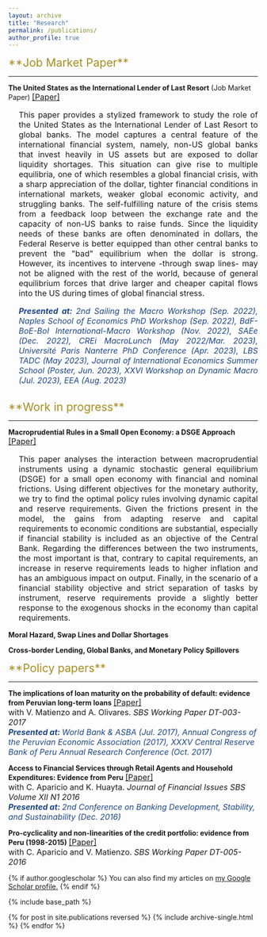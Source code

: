 ```yaml
---
layout: archive
title: "Research"
permalink: /publications/
author_profile: true
---
```

<span style="color:rgb(168, 141, 34); font-size:17pt">
**Job Market Paper**
</span>

<hr style="border-color: gray;">

**The United States as the International Lender of Last Resort** (Job Market Paper)  <span style="font-size:12pt"> [[Paper]](https://diegoboh.github.io/files/JMP-DB.pdf) </span>

<style>
    .indented-paragraph {
        text-indent: 0em;
        margin-left: 1.5em;
    }
</style>

<div class="indented-paragraph"><p style="text-align: justify; font-size:12pt">
This paper provides a stylized framework to study the role of the United States as the International Lender of Last Resort to global banks. The model captures a central feature of the international financial system, namely, non-US global banks that invest heavily in US assets but are exposed to dollar liquidity shortages. This situation can give rise to multiple equilibria, one of which resembles a global financial crisis, with a sharp appreciation of the dollar, tighter financial conditions in international markets, weaker global economic activity, and struggling banks. The self-fulfilling nature of the crisis stems from a feedback loop between the exchange rate and the capacity of non-US banks to raise funds. Since the liquidity needs of these banks are often denominated in dollars, the Federal Reserve is better equipped than other central banks to prevent the "bad" equilibrium when the dollar is strong. However, its incentives to intervene -through swap lines- may not be aligned with the rest of the world, because of general equilibrium forces that drive larger and cheaper capital flows into the US during times of global financial stress.
</p>
</div>

<div class="indented-paragraph"><p style="text-align: justify; font-size:12pt; font-style:italic; margin-bottom: 30px">
<span style="color:rgb(28, 69, 135); font-weight:bold"> Presented at: </span> <span style="color:rgb(28, 69, 135)"> 2nd Sailing the Macro Workshop (Sep. 2022), Naples School of Economics PhD Workshop (Sep. 2022), BdF-BoE-BoI International-Macro Workshop (Nov. 2022), SAEe (Dec. 2022), CREi MacroLunch (May 2022/Mar. 2023), Université Paris Nanterre PhD Conference (Apr. 2023), LBS TADC (May 2023), Journal of International Economics Summer School (Poster, Jun. 2023), XXVI Workshop on Dynamic Macro (Jul. 2023), EEA (Aug. 2023) </span>
</p>
</div>

<span style="color:rgb(168, 141, 34); font-size:17pt">
**Work in progress**
</span>

<hr style="border-color: gray;">

**Macroprudential Rules in a Small Open Economy: a DSGE Approach** <span style="font-size:12pt"> [[Paper]](https://diegoboh.github.io/files/DSGEmacropru.pdf) </span> 

<div class="indented-paragraph"><p style="text-align: justify; font-size:12pt">
This paper analyses the interaction between macroprudential instruments using a dynamic stochastic general equilibrium (DSGE) for a small open economy with financial and nominal frictions. Using different objectives for the monetary authority, we try to find the optimal policy rules involving dynamic capital and reserve requirements. Given the frictions present in the model, the gains from adapting reserve and capital requirements to economic conditions are substantial, especially if financial stability is included as an objective of the Central Bank. Regarding the differences between the two instruments, the most important is that, contrary to capital requirements, an increase in reserve requirements leads to higher inflation and has an ambiguous impact on output. Finally, in the scenario of a financial stability objective and strict separation of tasks by instrument, reserve requirements provide a slightly better response to the exogenous shocks in the economy than capital requirements.
</p>
</div>

**Moral Hazard, Swap Lines and Dollar Shortages**

**Cross-border Lending, Global Banks, and Monetary Policy Spillovers**



<span style="color:rgb(168, 141, 34); font-size:17pt; margin-top: 30px">
**Policy papers**
</span>

<hr style="border-color: gray;">

**The implications of loan maturity on the probability of default: evidence from Peruvian long-term loans** <span style="font-size:12pt"> [[Paper]](https://www.sbs.gob.pe/Portals/0/jer/DDT_ANO2017/SBS-DT-003-2017.pdf?ver=2018-02-08-124240-620) </span> \
<span style="font-size:12pt"> with V. Matienzo and A. Olivares. *SBS Working Paper DT-003-2017* </span> \
<span style="color:rgb(28, 69, 135); font-size:12pt; font-weight:bold"> *Presented at:* </span> <span style="color:rgb(28, 69, 135); text-align: justify; font-size:12pt; font-style:italic"> World Bank & ASBA (Jul. 2017), Annual Congress of the Peruvian Economic Association (2017), XXXV Central Reserve Bank of Peru Annual Research Conference (Oct. 2017) </span>

**Access to Financial Services through Retail Agents and Household Expenditures: Evidence from Peru** <span style="font-size:12pt"> [[Paper]](https://www.sbs.gob.pe/Portals/0/jer/rebper_2016_vol_xii/20170103_Aparicio-Bohorquez-Huayta.PDF) </span> \
<span style="font-size:12pt"> with C. Aparicio and K. Huayta. *Journal of Financial Issues SBS Volume XII N1 2016* </span> \
<span style="color:rgb(28, 69, 135); font-size:12pt; font-weight:bold"> *Presented at:* </span> <span style="color:rgb(28, 69, 135); text-align: justify; font-size:12pt; font-style:italic"> 2nd Conference on Banking Development, Stability, and Sustainability (Dec. 2016) </span>

**Pro-cyclicality and non-linearities of the credit portfolio: evidence from Peru (1998-2015)** <span style="font-size:12pt"> [[Paper]](https://www.sbs.gob.pe/Portals/0/jer/ddt_ano2016/20170606_SBS-DT-005-2016.pdf) </span> \
<span style="font-size:12pt"> with C. Aparicio and V. Matienzo. *SBS Working Paper DT-005-2016* </span>


{% if author.googlescholar %}
  You can also find my articles on <u><a href="{{author.googlescholar}}">my Google Scholar profile</a>.</u>
{% endif %}

{% include base_path %}

{% for post in site.publications reversed %}
  {% include archive-single.html %}
{% endfor %}
